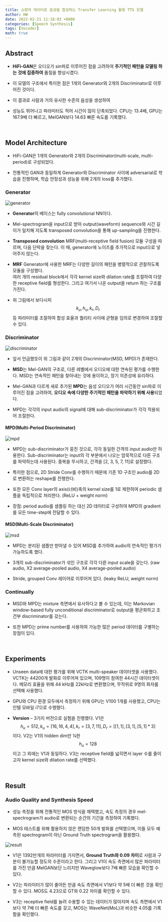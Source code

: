 ```yaml
---
title: 소량의 데이터로 음성을 합성하는 Transfer Learning 활용 TTS 모델 
author: HW
date: 2022-02-21 11:18:03 +0800
categories: [Speech Synthesis]
tags: [Vocoder]
math: true
---
```


## **Abstract**

- **HiFi-GAN**은 오디오가 sin파로 이루어진 점을 고려하여 **주기적인 패턴을 모델링 하는 것에 집중하여** 품질을 향상시켰다.

- 이 모델의 구조에서 특이한 점은 1개의 Generator와 2개의 Discriminator로 이루어진 것이다.

- 이 결과로 사람과 거의 유사한 수준의 음성을 생성하여 

- 성능도 뛰어나고 파라미터도 적어 시간이 많이 단축되었다.
   CPU는 13.4배, GPU는 167.9배 더 빠르고, MelGAN보다 14.63 빠른 속도를 기록했다. 

 <br>

## **Model Architecture**

- HiFi-GAN은 1개의 Generator와 2개의 Discriminator(multi-scale, multi-period)로 구성되었다.

- 전통적인 GAN과 동일하게 Generator와 Discriminator 사이에 adversarial로 학습을 진행하며, 학습 안정성과 성능을 위해 2개의 loss를 추가했다.

### **Generator**

![generator](/assets/img/hifigan/generator.png)

- **Generator**의 베이스는 fully convolutional NN이다. 

- Mel-spectrogram을 input으로 받아 output(waveform) sequence와 시간 길이가 일치해 지도록 transposed convolution을 통해 up-sampling을 진행한다. 

- **Transposed convolution**
   MRF(multi-receptive field fusion) 모듈 구성을 따르며, 다음 단락을 찾는다.
   이 때, generator에 노이즈를 추가적으로 input으로 넣어주지 않는다.

- **MRF**
  Generator에 사용한 MRF는 다양한 길이의 패턴을 병렬적으로 관찰하도록 모듈을 구성했다.<br>
  여러 개의 residual block에서 각각 kernel size와 dilation rate를 조절하여 다양한 receptive field를 형성한다. 그리고 여기서 나온 output을 return 하는 구조를 가진다.

- 위 그림에서 보다시피 $$k_{u}, h_{u}, k_{r}, D_{r}$$등 파라미터를 조절하여 합성 효율과 퀄리티 사이에 균형을 임의로 변경하여 조절할 수 있다.

### **Discriminator**

![discriminator](/assets/img/hifigan/discriminator.png)

- 앞서 언급했듯이 위 그림과 같이 2개의 Discriminator(MSD, MPD)가 존재한다. 

- **MSD**는 Mel-GAN의 구조로, 다른 레벨에서 오디오에 대한 연속된 평가를 수행한다. 
   MSD는 연속적인 패턴을 찾아내는 것에 용이하고, 장기 의존성에 유리하다.

- Mel-GAN과 다르게 새로 추가된 **MPD**는 음성 오디오가 여러 시간동안 sin파로 이루어진 점을 고려하여, **오디오 속에 다양한 주기적인 패턴을 파악하기 위해 사용**되었다. 

- MPD는 각각의 input audio의 signal에 대해 sub-discriminator가 각각 적용되어 조절한다.

#### **MPD(Multi-Period Discriminator)**

![mpd](/assets/img/hifigan/mpd.png)

- MPD는 sub-discriminator가 뭉친 것으로, 각각 동일한 간격의 input audio만 허용한다.
   Sub-discriminator는 input의 각 부분에서 나오는 암묵적으로 다른 구조를 파악하는데 사용된다. 중복을 무시하고, 간격을 [2, 3, 5, 7, 11]로 설정했다. 

- 특이한 점으로, 2D Stride Conv를 수행하기 때문에 기존 1D 구조인 audio를 2D로 변환하는 reshape를 진행한다.  

- 또한 모든 Conv layer의 axis(너비)축의 kernel size를 1로 제한하여 periodic 샘플을 독립적으로 처리한다. (ReLU + weight norm)

- 장점: period audio를 샘플링 하는 대신 2D 데이터로 구성하여 MPD의 gradient를 모든 time-step에 전달할 수 있다.

#### **MSD(Multi-Scale Discriminator)**

![msd](/assets/img/hifigan/msd.png)

- MPD는 분리된 샘플만 받아낼 수 있어 MSD를 추가하여 audio의 연속적인 평가가 가능하도록 했다.

- 3개의 sub-discriminator가 섞인 구조로 각각 다른 input scale을 갖는다. (raw audio, X2 average-pooled audio, X4 average-pooled audio)

- Stride, grouped Conv 레이어로 이루어져 있다. (leaky ReLU, weight norm)

### **Continually**

- MSD와 MPD는 mixture 측면에서 유사하다고 볼 수 있는데, 이는 Markovian window-based fully unconditional discriminator로 output을 평균화하고 조건부 discriminator를 갖는다.

- 또한 MPD는 prime number를 사용하여 가능한 많은 period 데이터를 구별하는 장점이 있다.

 <br>

## **Experiments**

- Unseen data에 대한 평가를 위해 VCTK multi-speaker 데이터셋을 사용했다. VCTK는 44200개 발화로 이루어져 있으며, 109명이 참여한 44시간 데이터셋이다. 메모리 효율을 위해 44 kHz를 22kHz로 변환했으며, 무작위로 9명의 화자를 선택해 사용했다.

- GPU와 CPU 환경 모두에서 측정하기 위해 GPU는 V100 1개를 사용했고, CPU는 인텔 모바일 i7으로 수행했다.

- **Version** – 3가지 버전으로 실험을 진행했다. 
   V1은 $$h_{u}=512, k_{u}=[16,16,4,4], k_{r}=[3,7,11], D_{r}=[[1,1],[3,1],[5,1]*3]$$이다. 
   V2는 V1의 hidden dim만 ¼한 $$h_{u}=128$$이고 그 외에는 V1과 동일하다.
   V3는 receptive field를 넓히면서 layer 수를 줄이고자 kernel size와 dilation rate를 선택했다.

<br>

## **Result**

### **Audio Quality and Synthesis Speed**

- 성능 측정을 위해 전통적인 MOS 방식을 채택했고, 속도 측정의 경우 mel-spectrogram가 audio로 변환되는 순간의 기간을 측정하여 기록했다. 

- MOS 테스트를 위해 활용하지 않은 랜덤한 50개 발화를 선택했으며, 이들 모두 예측된 spectrogram이 아닌 Ground Truth spectrogram을 활용했다.

![result](/assets/img/hifigan/result.png)

- V1은 1392만개의 파라미터를 가지면서, **Ground Truth와 0.09 차이**로 사람과 구분이 불가능할 정도의 수준이라고 한다. 그리고 V1이 속도 측면에서 많은 파라미터를 가진 만큼 MelGAN보단 느리지만 Waveglow보다 7배 빠른 모습을 확인할 수 있다.

- V2는 파라미터가 많이 줄어든 만큼 속도 측면에서 V1보다 약 5배 더 빠른 것을 확인할 수 있다. MOS도 4.23으로 GT와 0.22 차이를 확인할 수 있다.

- V3는 receptive field를 늘려 수용할 수 있는 데이터가 많아지며 속도 측면에서 V1보다 약 7배 더 빠른 속도를 갖고, MOS는 WaveNet(MoL)과 비슷한 4.05를 기록함을 확인했다.